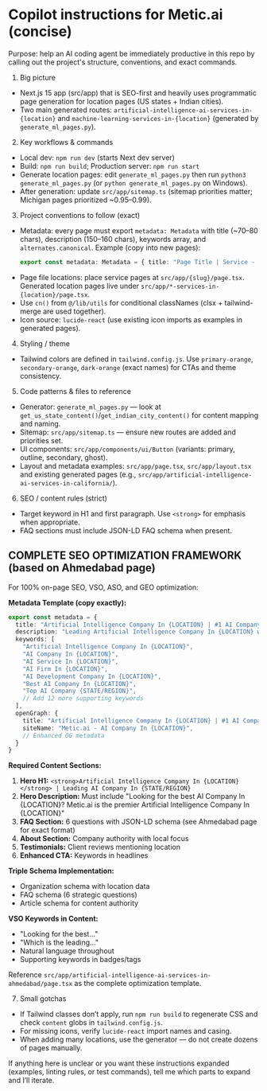 <!-- Copilot instructions — concise, actionable, repo-specific guidance -->

# Copilot instructions for Metic.ai (concise)

Purpose: help an AI coding agent be immediately productive in this repo by calling out the project's structure, conventions, and exact commands.

1) Big picture
- Next.js 15 app (src/app) that is SEO-first and heavily uses programmatic page generation for location pages (US states + Indian cities).
- Two main generated routes: `artificial-intelligence-ai-services-in-{location}` and `machine-learning-services-in-{location}` (generated by `generate_ml_pages.py`).

2) Key workflows & commands
- Local dev: `npm run dev`  (starts Next dev server)
- Build: `npm run build`; Production server: `npm run start`
- Generate location pages: edit `generate_ml_pages.py` then run `python3 generate_ml_pages.py` (or `python generate_ml_pages.py` on Windows).
- After generation: update `src/app/sitemap.ts` (sitemap priorities matter; Michigan pages prioritized ~0.95–0.99).

3) Project conventions to follow (exact)
- Metadata: every page must export `metadata: Metadata` with title (~70–80 chars), description (150–160 chars), keywords array, and `alternates.canonical`.
  Example (copy into new pages):
  ```ts
  export const metadata: Metadata = { title: "Page Title | Service - Metic.ai", description: "150-160 char description", keywords: ["..."], alternates: { canonical: "https://metic.ai/path/" } }
  ```
- Page file locations: place service pages at `src/app/{slug}/page.tsx`. Generated location pages live under `src/app/*-services-in-{location}/page.tsx`.
- Use `cn()` from `@/lib/utils` for conditional classNames (clsx + tailwind-merge are used together).
- Icon source: `lucide-react` (use existing icon imports as examples in generated pages).

4) Styling / theme
- Tailwind colors are defined in `tailwind.config.js`. Use `primary-orange`, `secondary-orange`, `dark-orange` (exact names) for CTAs and theme consistency.

5) Code patterns & files to reference
- Generator: `generate_ml_pages.py` — look at `get_us_state_content()`/`get_indian_city_content()` for content mapping and naming.
- Sitemap: `src/app/sitemap.ts` — ensure new routes are added and priorities set.
- UI components: `src/app/components/ui/Button` (variants: primary, outline, secondary, ghost).
- Layout and metadata examples: `src/app/page.tsx`, `src/app/layout.tsx` and existing generated pages (e.g., `src/app/artificial-intelligence-ai-services-in-california/`).

6) SEO / content rules (strict)
- Target keyword in H1 and first paragraph. Use `<strong>` for emphasis when appropriate.
- FAQ sections must include JSON-LD FAQ schema when present.

## COMPLETE SEO OPTIMIZATION FRAMEWORK (based on Ahmedabad page)

For 100% on-page SEO, VSO, ASO, and GEO optimization:

**Metadata Template (copy exactly):**
```ts
export const metadata = {
  title: "Artificial Intelligence Company In {LOCATION} | #1 AI Company In {STATE/REGION} - Metic.ai",
  description: "Leading Artificial Intelligence Company In {LOCATION} with 2100+ successful AI implementations. Expert AI services, machine learning solutions & AI development. Transform your business with 60% cost savings & 3x faster delivery.",
  keywords: [
    "Artificial Intelligence Company In {LOCATION}",
    "AI Company In {LOCATION}",
    "AI Service In {LOCATION}", 
    "AI Firm In {LOCATION}",
    "AI Development Company In {LOCATION}",
    "Best AI Company In {LOCATION}",
    "Top AI Company {STATE/REGION}",
    // Add 12 more supporting keywords
  ],
  openGraph: {
    title: "Artificial Intelligence Company In {LOCATION} | #1 AI Company In {STATE/REGION} - Metic.ai",
    siteName: "Metic.ai - AI Company In {LOCATION}",
    // Enhanced OG metadata
  }
}
```

**Required Content Sections:**
1. **Hero H1:** `<strong>Artificial Intelligence Company In {LOCATION}</strong> | Leading AI Company In {STATE/REGION}`
2. **Hero Description:** Must include "Looking for the best AI Company In {LOCATION}? Metic.ai is the premier Artificial Intelligence Company In {LOCATION}"
3. **FAQ Section:** 6 questions with JSON-LD schema (see Ahmedabad page for exact format)
4. **About Section:** Company authority with local focus
5. **Testimonials:** Client reviews mentioning location
6. **Enhanced CTA:** Keywords in headlines

**Triple Schema Implementation:**
- Organization schema with location data
- FAQ schema (6 strategic questions)  
- Article schema for content authority

**VSO Keywords in Content:**
- "Looking for the best..."
- "Which is the leading..."
- Natural language throughout
- Supporting keywords in badges/tags

Reference `src/app/artificial-intelligence-ai-services-in-ahmedabad/page.tsx` as the complete optimization template.

7) Small gotchas
- If Tailwind classes don’t apply, run `npm run build` to regenerate CSS and check `content` globs in `tailwind.config.js`.
- For missing icons, verify `lucide-react` import names and casing.
- When adding many locations, use the generator — do not create dozens of pages manually.

If anything here is unclear or you want these instructions expanded (examples, linting rules, or test commands), tell me which parts to expand and I’ll iterate.
